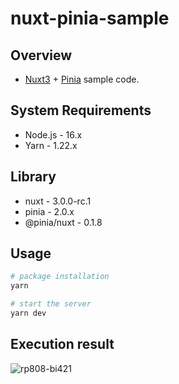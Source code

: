 # nuxt-pinia-sample

## Overview

- [Nuxt3](https://v3.nuxtjs.org/) + [Pinia](https://pinia.vuejs.org/) sample code.

## System Requirements

- Node.js - 16.x
- Yarn - 1.22.x

## Library

- nuxt - 3.0.0-rc.1
- pinia - 2.0.x
- @pinia/nuxt - 0.1.8

## Usage

```bash
# package installation 
yarn

# start the server
yarn dev
```

## Execution result

![rp808-bi421](https://user-images.githubusercontent.com/2668146/165709436-51fb98d7-b1f8-47cb-a088-39bb287d9b27.gif)
